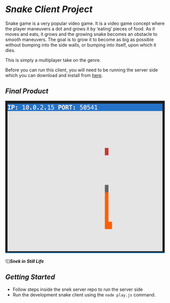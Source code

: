 # *Snake Client Project*

Snake game is a very popular video game. It is a video game concept where the player maneuvers a dot and grows it by ‘eating’ pieces of food. As it moves and eats, it grows and the growing snake becomes an obstacle to smooth maneuvers. The goal is to grow it to become as big as possible without bumping into the side walls, or bumping into itself, upon which it dies.

This is simply a multiplayer take on the genre.

Before you can run this client, you will need to be running the server side which you can download and install from [here](https://github.com/lighthouse-labs/snek-multiplayer). 

## *Final Product*

![](./screenshot/snekShot.png)

![]***Snek in Still Life***


## *Getting Started*

- Follow steps inside the snek server repo to run the server side
- Run the development snake client using the `node play.js` command.